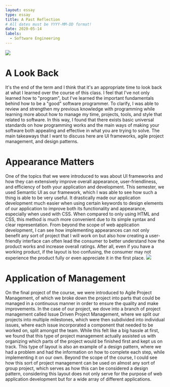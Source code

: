 ```yaml
---
layout: essay
type: essay
title: A Past Reflection
# All dates must be YYYY-MM-DD format!
date: 2020-05-14
labels:
  - Software Engineering
---
```


<img class="ui small left floated rounded image" src="https://external-content.duckduckgo.com/iu/?u=https%3A%2F%2Fimages.idgesg.net%2Fimages%2Farticle%2F2018%2F02%2Fcoding_programming_software_development_thinkstock_871030872-100749644-large.3x2.jpg&f=1&nofb=1">

# A Look Back
It's the end of the term and I think that it's an appropriate time to look back at what I learned over the course of this class. I feel that
I've not only learned how to "program", but I've learned the important fundamentals behind how to be a "good" software programmer. To clarify,
I was able to review and strengthen my previous knowledge with programming while learning more about how to manage my time, projects, tools,
and style that related to software. In this way, I found that there exists basic universal standards on how programming works and the main ways
of making your software both appealing and effective in what you are trying to solve. The main takeaways that I want to discuss here are
UI frameworks, agile project management, and design patterns.

# Appearance Matters
One of the topics that we were introduced to was about UI frameworks and how they can extensively improve overall appearance, user-friendliness,
and efficiency of both your application and development. This semester, we used Semantic UI as our framework, which I was able to see how
such a thing is able to be very useful. It drastically made our application development much easier when using certain keywords to design elements of our application to improve both its functionality and appearance, especially when used with CSS. When compared to only using HTML and CSS, this method is much more convenient due to its simple syntax and clear representation. From beyond the scope of
web application development, I can see how implementing appearances can not only benefit any sort of project that I will work on but also how creating a user-friendly interface can often lead the consumer to better understand how the product works and increase overall ratings. After all, even if you have a working product, if the layout is too confusing, the consumer may not experience the product fully or even appreciate it in the first place.
<img class="ui medium right rounded floated image" src="https://external-content.duckduckgo.com/iu/?u=https%3A%2F%2Fimages.idgesg.net%2Fimages%2Farticle%2F2018%2F01%2Fmulti-tasking_project-management_research_analytics_data-scientist-100747099-large.jpg&f=1&nofb=1">

# Application of Management
On the final project of the course, we were introduced to Agile Project Management, of which we broke down the project into parts that could be managed in a continuous manner in order to ensure the quality and make improvements. In the case of our project, we dove into a branch of project management called Issue Driven Project Management, where we split our projects into multiple milestones, which were then subdivided into individual issues, where each issue incorporated a component that needed to be worked on, split amongst the team. While this felt like a big hassle at first, we found that this type of project management actually assisted us with organizing which parts of the project would be finished first and kept us on track. This type of layout is also an example of a design pattern, where we had a problem and had the information on how to complete each step, while implementing it on our own. Beyond the scope of the course, I could see how this sort of project management can be used on almost any sort of group project, which serves as how this can be considered a design pattern, considering this layout does not only serve for the purpose of web application development but for a wide array of different applications.


